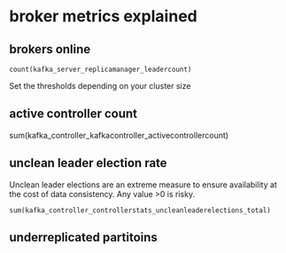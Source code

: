 # broker metrics explained

## brokers online

`count(kafka_server_replicamanager_leadercount)`

Set the thresholds depending on your cluster size

## active controller count

sum(kafka_controller_kafkacontroller_activecontrollercount)

## unclean leader election rate

Unclean leader elections are an extreme measure to ensure availability at the cost of data consistency. Any value >0 is risky.

`sum(kafka_controller_controllerstats_uncleanleaderelections_total)`

## underreplicated partitoins

